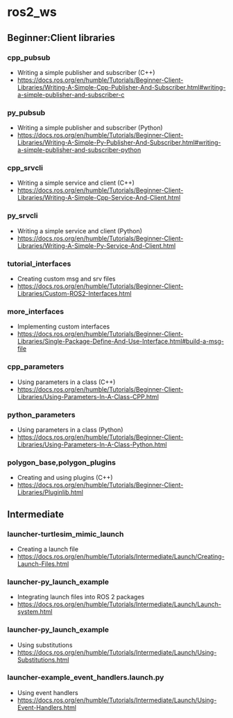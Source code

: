 # ros2_ws

## Beginner:Client libraries
### cpp_pubsub
* Writing a simple publisher and subscriber (C++)
* https://docs.ros.org/en/humble/Tutorials/Beginner-Client-Libraries/Writing-A-Simple-Cpp-Publisher-And-Subscriber.html#writing-a-simple-publisher-and-subscriber-c

### py_pubsub
* Writing a simple publisher and subscriber (Python)
* https://docs.ros.org/en/humble/Tutorials/Beginner-Client-Libraries/Writing-A-Simple-Py-Publisher-And-Subscriber.html#writing-a-simple-publisher-and-subscriber-python

### cpp_srvcli
* Writing a simple service and client (C++)
* https://docs.ros.org/en/humble/Tutorials/Beginner-Client-Libraries/Writing-A-Simple-Cpp-Service-And-Client.html

### py_srvcli
* Writing a simple service and client (Python)
* https://docs.ros.org/en/humble/Tutorials/Beginner-Client-Libraries/Writing-A-Simple-Py-Service-And-Client.html

### tutorial_interfaces
* Creating custom msg and srv files
* https://docs.ros.org/en/humble/Tutorials/Beginner-Client-Libraries/Custom-ROS2-Interfaces.html

### more_interfaces
* Implementing custom interfaces
* https://docs.ros.org/en/humble/Tutorials/Beginner-Client-Libraries/Single-Package-Define-And-Use-Interface.html#build-a-msg-file

### cpp_parameters
* Using parameters in a class (C++)
* https://docs.ros.org/en/humble/Tutorials/Beginner-Client-Libraries/Using-Parameters-In-A-Class-CPP.html

### python_parameters
* Using parameters in a class (Python)
* https://docs.ros.org/en/humble/Tutorials/Beginner-Client-Libraries/Using-Parameters-In-A-Class-Python.html

### polygon_base,polygon_plugins
* Creating and using plugins (C++)
* https://docs.ros.org/en/humble/Tutorials/Beginner-Client-Libraries/Pluginlib.html

## Intermediate

### launcher-turtlesim_mimic_launch
* Creating a launch file
* https://docs.ros.org/en/humble/Tutorials/Intermediate/Launch/Creating-Launch-Files.html

### launcher-py_launch_example
* Integrating launch files into ROS 2 packages
* https://docs.ros.org/en/humble/Tutorials/Intermediate/Launch/Launch-system.html

### launcher-py_launch_example
* Using substitutions
* https://docs.ros.org/en/humble/Tutorials/Intermediate/Launch/Using-Substitutions.html

### launcher-example_event_handlers.launch.py
* Using event handlers
* https://docs.ros.org/en/humble/Tutorials/Intermediate/Launch/Using-Event-Handlers.html